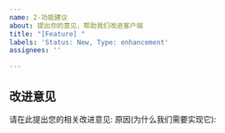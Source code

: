 ```yaml
---
name: 2-功能建议
about: 提出你的意见，帮助我们改进客户端
title: "[Feature] "
labels: 'Status: New, Type: enhancement'
assignees: ''

---
```


## 改进意见
请在此提出您的相关改进意见: 
原因(为什么我们需要实现它):
